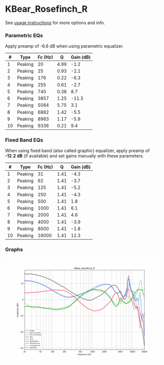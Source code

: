 # KBear_Rosefinch_R
See [usage instructions](https://github.com/jaakkopasanen/AutoEq#usage) for more options and info.

### Parametric EQs
Apply preamp of -6.6 dB when using parametric equalizer.

|   # | Type    |   Fc (Hz) |    Q |   Gain (dB) |
|-----|---------|-----------|------|-------------|
|   1 | Peaking |        20 | 4.99 |        -1.2 |
|   2 | Peaking |        25 | 0.93 |        -2.1 |
|   3 | Peaking |       176 | 0.22 |        -6.3 |
|   4 | Peaking |       255 | 0.61 |        -2.7 |
|   5 | Peaking |       740 | 0.38 |         8.7 |
|   6 | Peaking |      3857 | 1.25 |       -11.3 |
|   7 | Peaking |      5084 | 5.75 |         3.1 |
|   8 | Peaking |      6882 | 1.42 |        -5.5 |
|   9 | Peaking |      8983 | 1.17 |        -5.9 |
|  10 | Peaking |      9336 | 0.21 |         9.4 |

### Fixed Band EQs
When using fixed band (also called graphic) equalizer, apply preamp of **-12.2 dB** (if available) and set gains manually with these parameters.

|   # | Type    |   Fc (Hz) |    Q |   Gain (dB) |
|-----|---------|-----------|------|-------------|
|   1 | Peaking |        31 | 1.41 |        -4.3 |
|   2 | Peaking |        62 | 1.41 |        -3.7 |
|   3 | Peaking |       125 | 1.41 |        -5.2 |
|   4 | Peaking |       250 | 1.41 |        -4.3 |
|   5 | Peaking |       500 | 1.41 |         1.8 |
|   6 | Peaking |      1000 | 1.41 |         6.1 |
|   7 | Peaking |      2000 | 1.41 |         4.6 |
|   8 | Peaking |      4000 | 1.41 |        -3.9 |
|   9 | Peaking |      8000 | 1.41 |        -1.8 |
|  10 | Peaking |     16000 | 1.41 |        12.3 |

### Graphs
![](./KBear_Rosefinch_R.png)
